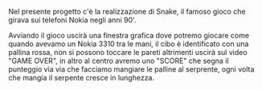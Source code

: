 Nel presente progetto c'è la realizzazione di Snake, il famoso gioco che girava sui telefoni Nokia negli anni 90'.

Avviando il gioco uscirà una finestra grafica dove potremo giocare come quando avevamo un Nokia 3310 tra le mani, il cibo è identificato con una pallina rossa, non si possono toccare le pareti altrimenti uscirà sul video "GAME OVER", in altro al centro avremo uno "SCORE" che segna il punteggio via via che facciamo mangiare le palline al serprente, ogni volta che mangia il serpente cresce in lunghezza.


